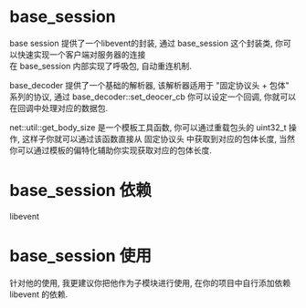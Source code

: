 # base_session

base session 提供了一个libevent的封装, 通过 base_session 这个封装类, 你可以快速实现一个客户端对服务器的连接<br/>
在 base_session 内部实现了呼吸包, 自动重连机制.<br/>

base_decoder 提供了一个基础的解析器, 该解析器适用于 "固定协议头 + 包体" 系列的协议, 通过 base_decoder::set_deocer_cb 你可以设定一个回调, 你就可以在回调中处理对应的数据包.<br/>

net::util::get_body_size 是一个模板工具函数, 你可以通过重载包头的 uint32_t 操作, 这样子你就可以通过该函数直接从 固定协议头 中获取到对应的包体长度, 当然你可以通过模板的偏特化辅助你实现获取对应的包体长度.<br/>

# base_session 依赖
libevent 

# base_session 使用
针对他的使用, 我更建议你把他作为子模块进行使用, 在你的项目中自行添加依赖 libevent 的依赖.

